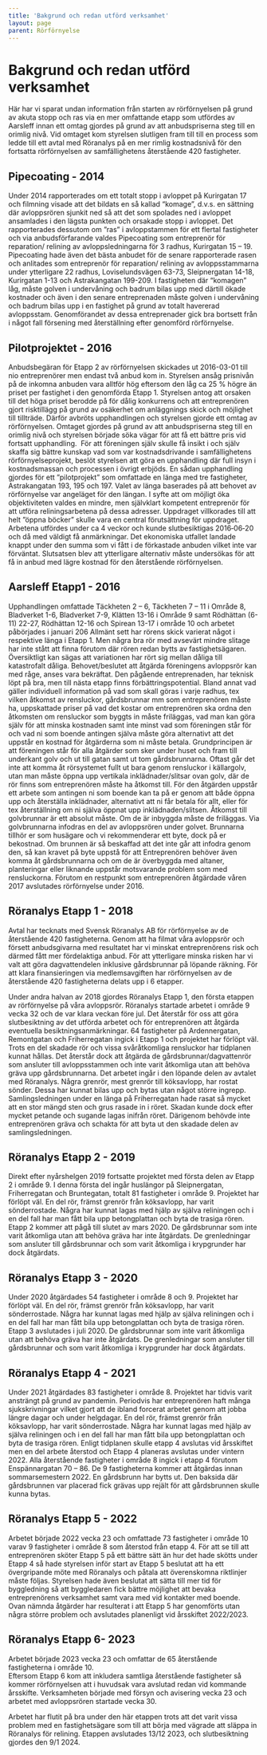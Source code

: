 ```yaml
---
title: 'Bakgrund och redan utförd verksamhet'
layout: page
parent: Rörförnyelse
---
```

# Bakgrund och redan utförd verksamhet

Här har vi sparat undan information från starten av rörförnyelsen på grund av akuta stopp och ras via en mer omfattande etapp som utfördes av Aarsleff innan ett omtag gjordes på grund av att anbudspriserna steg till en orimlig nivå. Vid omtaget kom styrelsen slutligen fram till till en process som ledde till ett avtal med Röranalys på en mer rimlig kostnadsnivå för den fortsatta rörförnyelsen av samfällighetens återstående 420 fastigheter.

## Pipecoating - 2014

Under 2014 rapporterades om ett totalt stopp i avloppet på Kurirgatan 17 och filmning visade att det bildats en så kallad “komage”, d.v.s. en sättning där avloppsrören sjunkit ned så att det som spolades ned i avloppet ansamlades i den lägsta punkten och orsakade stopp i avloppet. Det rapporterades dessutom om ”ras” i avloppstammen för ett flertal fastigheter och via anbudsförfarande valdes Pipecoating som entreprenör för reparation/ relining av avloppsledningarna för 3 radhus, Kurirgatan 15 – 19. Pipecoating hade även det bästa anbudet för de senare rapporterade rasen och anlitades som entreprenör för reparation/ relining av avloppsstammarna under ytterligare 22 radhus, Loviselundsvägen 63-73, Sleipnergatan 14-18, Kurirgatan 1-13 och Astrakangatan 199-209. I fastigheten där “komagen” låg, måste golven i undervåning och badrum bilas upp med därtill ökade kostnader och även i den senare entreprenaden måste golven i undervåning och badrum bilas upp i en fastighet på grund av totalt havererad avloppsstam. Genomförandet av dessa entreprenader gick bra bortsett från i något fall försening med återställning efter genomförd rörförnyelse.

## Pilotprojektet - 2016

Anbudsbegäran för Etapp 2 av rörförnyelsen skickades ut 2016-03-01 till nio entreprenörer men endast två anbud kom in. Styrelsen ansåg prisnivån på de inkomna anbuden vara alltför hög eftersom den låg ca 25 % högre än priset per fastighet i den genomförda Etapp 1. Styrelsen antog att orsaken till det höga priset berodde på för dålig konkurrens och att entreprenören gjort risktillägg på grund av osäkerhet om anläggnings skick och möjlighet till tillträde. Därför avbröts upphandlingen och styrelsen gjorde ett omtag av rörförnyelsen. 
Omtaget gjordes på grund av att anbudspriserna steg till en orimlig nivå och styrelsen började söka vägar för att få ett bättre pris vid fortsatt upphandling. 
För att föreningen själv skulle få insikt i och själv skaffa sig bättre kunskap vad som var kostnadsdrivande i samfällighetens rörförnyelseprojekt, beslöt styrelsen att göra en upphandling där full insyn i kostnadsmassan och processen i övrigt erbjöds. 
En sådan upphandling gjordes för ett ”pilotprojekt” som omfattade en länga med tre fastigheter, Astrakangatan 193, 195 och 197. Valet av länga baserades på att behovet av rörförnyelse var angeläget för den längan.
I syfte att om möjligt öka objektiviteten valdes en mindre, men självklart kompetent entreprenör för att utföra reliningsarbetena på dessa adresser. Uppdraget villkorades till att helt ”öppna böcker” skulle vara en central förutsättning för uppdraget. 
Arbetena utfördes under ca 4 veckor och kunde slutbesiktigas 2016‐06‐20 och då med väldigt få anmärkningar. 
Det ekonomiska utfallet landade knappt under den summa som vi fått i de förkastade anbuden vilket inte var förväntat. Slutsatsen blev att ytterligare alternativ måste undersökas för att få in anbud med lägre kostnad för den återstående rörförnyelsen.

## Aarsleff Etapp1 - 2016  

Upphandlingen omfattade Täckheten 2 – 6, Täckheten 7 – 11 i Område 8, Bladverket 1-6, Bladverket 7-9, Klätten 13-16 i Område 9 samt Rödhättan (6-11) 22-27, Rödhättan 12-16 och Spirean 13-17 i område 10 och arbetet påbörjades i januari 206
Allmänt sett har rörens skick varierat något i respektive länga i Etapp 1. Men några bra rör med avsevärt mindre slitage har inte stått att finna förutom där rören redan bytts av fastighetsägaren. Översiktligt kan sägas att variationen har rört sig mellan dåliga till katastrofalt dåliga. Behovet/beslutet att åtgärda föreningens avloppsrör kan med råge, anses vara bekräftat.
Den pågående entreprenaden, har teknisk löpt på bra, men till nästa etapp finns förbättringspotential. Bland annat vad gäller individuell information på vad som skall göras i varje radhus, tex vilken åtkomst av rensluckor, gårdsbrunnar mm som entreprenören måste ha, uppskattade priser på vad det kostar om entreprenören ska ordna den åtkomsten om rensluckor som byggts in måste friläggas, vad man kan göra själv för att minska kostnaden samt inte minst vad som föreningen står för och vad ni som boende antingen själva måste göra alternativt att det uppstår en kostnad för åtgärderna som ni måste betala.
Grundprincipen är att föreningen står för alla åtgärder som sker under huset och fram till underkant golv och ut till gatan samt ut tom gårdsbrunnarna. Oftast går det inte att komma åt rörsystemet fullt ut bara genom rensluckor i källargolv, utan man måste öppna upp vertikala inklädnader/slitsar ovan golv, där de rör finns som entreprenören måste ha åtkomst till.
För den åtgärden uppstår ett arbete som antingen ni som boende kan ta på er genom att både öppna upp och återställa inklädnader, alternativt att ni får betala för allt, eller för tex återställning om ni själva öppnat upp inklädnaden/slitsen.
Åtkomst till golvbrunnar är ett absolut måste. Om de är inbyggda måste de friläggas. Via golvbrunnarna infodras en del av avloppsrören under golvet. Brunnarna tillhör er som husägare och vi rekommenderar ett byte, dock på er bekostnad. Om brunnen är så beskaffad att det inte går att infodra genom den, så kan kravet på byte uppstå för att
Entreprenören behöver även komma åt gårdsbrunnarna och om de är överbyggda med altaner, planteringar eller liknande uppstår motsvarande problem som med rensluckorna.
Förutom en restpunkt som entreprenören åtgärdade våren 2017 avslutades rörförnyelse under 2016.

## Röranalys Etapp 1 - 2018  

Avtal har tecknats med Svensk Röranalys AB för rörförnyelse av de återstående 420 fastigheterna. Genom att ha filmat våra avloppsrör och försett anbudsgivarna med resultatet har vi minskat entreprenörens risk och därmed fått mer fördelaktiga anbud. För att ytterligare minska risken har vi valt att göra dagvattendelen inklusive gårdsbrunnar på löpande räkning. För att klara finansieringen via medlemsavgiften har rörförnyelsen av de återstående 420 fastigheterna delats upp i 6 etapper.

Under andra halvan av 2018 gjordes Röranalys Etapp 1, den första etappen av rörförnyelse på våra avloppsrör. Röranalys startade arbetet i område 9 vecka 32 och de var klara veckan före jul. Det återstår för oss att göra slutbesiktning av det utförda arbetet och för entreprenören att åtgärda eventuella besiktningsanmärkningar. 
64 fastigheter på Ardennergatan, Remontgatan och Friherregatan ingick i Etapp 1 och projektet har förlöpt väl. Trots en del skadade rör och vissa svåråtkomliga rensluckor har tidplanen kunnat hållas. Det återstår dock att åtgärda de gårdsbrunnar/dagvattenrör som ansluter till avloppsstammen och inte varit åtkomliga utan att behöva gräva upp gårdsbrunnarna. Det arbetet ingår i den löpande delen av avtalet med Röranalys.
Några grenrör, mest grenrör till köksavlopp, har rostat sönder. Dessa har kunnat bilas upp och bytas utan något större ingrepp. Samlingsledningen under en länga på Friherregatan hade rasat så mycket att en stor mängd sten och grus rasade in i röret. Skadan kunde dock efter mycket petande och sugande lagas inifrån röret. Därigenom behövde inte entreprenören gräva och schakta för att byta ut den skadade delen av samlingsledningen.

## Röranalys Etapp 2 - 2019  

Direkt efter nyårshelgen 2019 fortsatte projektet med första delen av Etapp 2 i område 9. I denna första del ingår huslängor på Sleipnergatan, Friherregatan och Bruntegatan, totalt 81 fastigheter i område 9.
Projektet har förlöpt väl. En del rör, främst grenrör från köksavlopp, har varit sönderrostade. Några har kunnat lagas med hjälp av själva reliningen och i en del fall har man fått bila upp betongplattan och byta de trasiga rören.  Etapp 2 kommer att pågå till slutet av mars 2020. 
De gårdsbrunnar som inte varit åtkomliga utan att behöva gräva har inte åtgärdats. De grenledningar som ansluter till gårdsbrunnar och som varit åtkomliga i krypgrunder har dock åtgärdats.

## Röranalys Etapp 3 - 2020  

Under 2020 åtgärdades 54 fastigheter i område 8 och 9. 
Projektet har förlöpt väl. En del rör, främst grenrör från köksavlopp, har varit sönderrostade. 
Några har kunnat lagas med hjälp av själva reliningen och i en del fall har man fått bila upp betongplattan och byta de trasiga rören.  Etapp 3 avslutades i juli 2020. 
De gårdsbrunnar som inte varit åtkomliga utan att behöva gräva har inte åtgärdats. De grenledningar som ansluter till gårdsbrunnar och som varit åtkomliga i krypgrunder har dock åtgärdats.

## Röranalys Etapp 4 - 2021  

Under 2021 åtgärdades 83 fastigheter i område 8. 
Projektet har tidvis varit ansträngt på grund av pandemin. Periodvis har entreprenören haft många sjukskrivningar vilket gjort att de ibland forcerat arbetet genom att jobba längre dagar och under helgdagar. 
En del rör, främst grenrör från köksavlopp, har varit sönderrostade. Några har kunnat lagas med hjälp av själva reliningen och i en del fall har man fått bila upp betongplattan och byta de trasiga rören.
Enligt tidplanen skulle etapp 4 avslutas vid årsskiftet men en del arbete återstod och Etapp 4 planeras avslutas under vintern 2022. Alla återstående fastigheter i område 8 ingick i etapp 4 förutom Enspännargatan 70 – 86. De 9 fastigheterna kommer att åtgärdas innan sommarsemestern 2022.
En gårdsbrunn har bytts ut. Den baksida där gårdsbrunnen var placerad fick grävas upp rejält för att gårdsbrunnen skulle kunna bytas.

## Röranalys Etapp 5 - 2022  

Arbetet började 2022 vecka 23 och omfattade 73 fastigheter i område 10 varav 9 fastigheter i område 8 som återstod från etapp 4. För att se till att entreprenören sköter Etapp 5 på ett bättre sätt än hur det hade skötts under Etapp 4 så hade styrelsen inför start av Etapp 5 beslutat att ha ett övergripande möte med Röranalys och påtala att överenskomna riktlinjer måste följas. Styrelsen hade även beslutat att sätta till mer tid för byggledning så att byggledaren fick bättre möjlighet att bevaka entreprenörens verksamhet samt vara med vid kontakter med boende.
Ovan nämnda åtgärder har resulterat i att Etapp 5 har genomförts utan några större problem och avslutades planenligt vid årsskiftet 2022/2023.

## Röranalys Etapp 6- 2023  

Arbetet började 2023 vecka 23 och omfattar de 65 återstående fastigheterna i område 10.  
Eftersom Etapp 6 kom att inkludera samtliga återstående fastigheter så kommer rörförnyelsen att i huvudsak vara avslutad redan vid kommande årsskifte. 
Verksamheten började med försyn och avisering vecka 23 och arbetet med avloppsrören startade vecka 30. 

Arbetet har flutit på bra under den här etappen trots att det varit vissa problem med en fastighetsägare som till att börja med vägrade att släppa in Röranalys för relining. Etappen avslutades 13/12 2023, och slutbesiktning gjordes den 9/1 2024.
